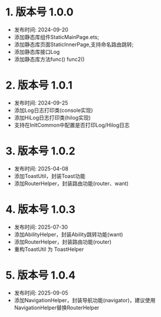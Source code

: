 # 1. 版本号 1.0.0
- 发布时间: 2024-09-20
- 添加静态库组件StaticMainPage.ets;
- 添加静态库页面StaticInnerPage,支持命名路由跳转;
- 添加静态库接口Log
- 添加静态库方法func() func2()

# 2. 版本号 1.0.1
- 发布时间: 2024-09-25
- 添加Log日志打印类(console实现)
- 添加HiLog日志打印类(hilog实现)
- 支持在InItCommon中配置是否打印Log/Hilog日志

# 3. 版本号 1.0.2
- 发布时间: 2025-04-08
- 添加ToastUtil，封装Toast功能
- 添加RouterHelper，封装路由功能(router、want)

# 4. 版本号 1.0.3
- 发布时间: 2025-07-30
- 添加AbilityHelper，封装Ability跳转功能(want)
- 添加RouterHelper，封装路由功能(router)
- 重构ToastUtil 为 ToastHelper

# 5. 版本号 1.0.4
- 发布时间: 2025-09-05
- 添加NavigationHelper，封装导航功能(navigator)，建议使用NavigationHelper替换RouterHelper
